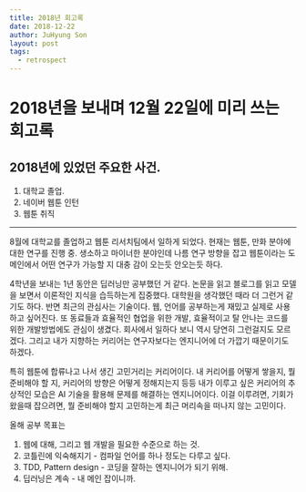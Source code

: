 ```yaml
---
title: 2018년 회고록
date: 2018-12-22
author: JuHyung Son
layout: post
tags:
  - retrospect
---
```


# 2018년을 보내며 12월 22일에 미리 쓰는 회고록

## 2018년에 있었던 주요한 사건.

1. 대학교 졸업.
2. 네이버 웹툰 인턴
3. 웹툰 취직

---

8월에 대학교를 졸업하고 웹툰 리서치팀에서 일하게 되었다.
현재는 웹툰, 만화 분야에 대한 연구를 진행 중. 생소하고 마이너한 분야인데 나름 연구 방향을 잡고 웹툰이라는 도메인에서 어떤 연구가 가능할 지 대충 감이 오는듯 안오는듯 하다.

4학년을 보내는 1년 동안은 딥러닝만 공부했던 거 같다. 논문을 읽고 블로그를 읽고 모델을 보면서 이론적인 지식을 습득하는게 집중했다. 대학원을 생각했던 때라 더 그런거 같기도 하다.
반면 최근의 관심사는 기술이다. 웹, 언어를 공부하는게 재밌고 실제로 사용하고 싶어진다. 또 동료들과 효율적인 협업을 위한 개발, 효율적이고 탈 안나는 코드를 위한 개발방법에도 관심이 생겼다.
회사에서 일하다 보니 역시 당연히 그런걸지도 모르겠다. 그리고 내가 지향하는 커리어는 연구자보다는 엔지니어에 더 가깝기 때문이기도 하겠다.

특히 웹툰에 합류나고 나서 생긴 고민거리는 커리어이다. 내 커리어를 어떻게 쌓을지, 뭘 준비해야 할 지, 커리어의 방향은 어떻게 정해지는지 등등
내가 이루고 싶은 커리어의 추상적인 모습은 AI 기술을 활용해 문제를 해결하는 엔지니어이다.
이걸 이루려면, 기회가 왔을때 잡으려면, 뭘 준비해야 할지 고민하는게 최근 머리속을 떠나지 않는 고민이다.

올해 공부 목표는 
1. 웹에 대해, 그리고 웹 개발을 필요한 수준으로 하는 것.
2. 코틀린에 익숙해지기 - 컴파일 언어를 하나 정도는 다루고 싶다.
3. TDD, Pattern design - 코딩을 잘하는 엔지니어가 되기 위해.
4. 딥러닝은 계속 - 내 메인 잡이니까.
